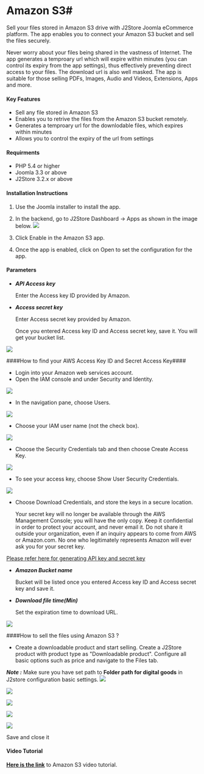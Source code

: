 # Amazon S3#

   Sell your files stored in Amazon S3 drive with J2Store Joomla eCommerce platform. The app enables you to connect your Amazon S3 bucket and sell the files securely.

Never worry about your files being shared in the vastness of Internet. The app generates a temproary url which will expire within minutes (you can control its expiry from the app settings), thus effectively preventing direct access to your files. The download url is also well masked. The app is suitable for those selling PDFs, Images, Audio and Videos, Extensions, Apps and more.
   
#### Key Features

* Sell any file stored in Amazon S3
* Enables you to retrive the files from the Amazon S3 bucket remotely.
* Generates a temproary url for the downlodable files, which expires within minutes
* Allows you to control the expiry of the url from settings
   
#### Requirments
* PHP 5.4 or higher
* Joomla 3.3 or above
* J2Store 3.2.x or above

#### Installation Instructions
1. Use the Joomla installer to install the app.
2. In the backend, go to J2Store Dashboard -> Apps as shown in the image below.
![](./assets/images/amazons3_enable.png)

3. Click Enable in the Amazon S3 app.
4. Once the app is enabled, click on Open to set the configuration for the app.

#### Parameters

* ***API Access key***

     Enter the Access key ID provided by Amazon.
     
* ***Access secret key***

     Enter Access secret key provided by Amazon.
     
     Once you entered Access key ID and Access secret key, save it. You will get your bucket list.

![](./assets/images/amazons3_parameters.png)

####How to find your AWS Access Key ID and Secret Access Key####

* Login into your Amazon web services account.
* Open the IAM console and under Security and Identity.

![](./assets/images/amazons3_iam.png)
* In the navigation pane, choose Users.

![](./assets/images/amazons3_user.png)
* Choose your IAM user name (not the check box).

![](./assets/images/amazons3_userselect.png)
* Choose the Security Credentials tab and then choose Create Access Key.

![](./assets/images/amazons3_createkey.png)
* To see your access key, choose Show User Security Credentials.

![](./assets/images/amazons3_showkey.png)
* Choose Download Credentials, and store the keys in a secure location.

  Your secret key will no longer be available through the AWS Management Console; you will have the only copy. Keep it confidential in order to protect your account, and never email it. Do not share it outside your organization, even if an inquiry appears to come from AWS or Amazon.com. No one who legitimately represents Amazon will ever ask you for your secret key.
  
[Please refer here for generating API key and secret key](http://docs.aws.amazon.com/AWSSimpleQueueService/latest/SQSGettingStartedGuide/AWSCredentials.html)
  
* ***Amazon Bucket name***

     Bucket will be listed once you entered Access key ID and Access secret key and save it.
     
* ***Download file time(Min)***

     Set the expiration time to download URL.
     
![](./assets/images/amazons3_bucketlistedited.png)
     
####How to sell the files using Amazon S3 ?

* Create a downloadable product and start selling. Create a J2Store product with product type as "Downloadable product". Configure all basic options such as price and navigate to the Files tab.

***Note :*** Make sure you have set path to **Folder path for digital goods** in J2store configuration basic settings.
![](./assets/images/amazons3_download_folderpath.png)

![](./assets/images/amazons3_setproductfiles.png)

![](./assets/images/amazons3_addfile.png)

![](./assets/images/amazons3_choosefile.png)

![](./assets/images/amazons3_createfile.png)

Save and close it

#### Video Tutorial

**[Here is the link](https://www.youtube.com/watch?v=Rh7tUtI7eMI)** to Amazon S3 video tutorial.